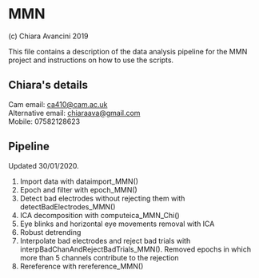 # MMN

(c) Chiara Avancini 2019

This file contains a description of the data analysis pipeline for the MMN project and instructions on how to use the scripts.

## Chiara's details
Cam email: ca410@cam.ac.uk \
Alternative email: chiaraava@gmail.com \
Mobile: 07582128623

## Pipeline

Updated 30/01/2020.

1) Import data with dataimport_MMN()
2) Epoch and filter with epoch_MMN()
3) Detect bad electrodes without rejecting them with detectBadElectrodes_MMN()
4) ICA decomposition with computeica_MMN_Chi()
5) Eye blinks and horizontal eye movements removal with ICA
6) Robust detrending
5) Interpolate bad electrodes and reject bad trials with interpBadChanAndRejectBadTrials_MMN(). Removed epochs in which more than 5 channels contribute to the rejection
6) Rereference with rereference_MMN()
